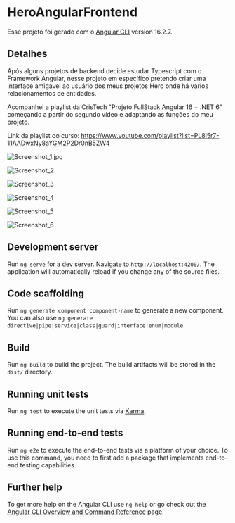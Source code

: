 # HeroAngularFrontend

Esse projeto foi gerado com o [Angular CLI](https://github.com/angular/angular-cli) version 16.2.7.

## Detalhes

Após alguns projetos de backend decide estudar Typescript com o Framework Angular, nesse projeto em específico pretendo criar uma interface amigável ao usuário dos meus projetos Hero onde há vários relacionamentos de entidades. 

Acompanhei a playlist da CrisTech "Projeto FullStack Angular 16 + .NET 6" começando a partir do segundo vídeo e adaptando as funções do meu projeto. 

Link da playlist do curso: https://www.youtube.com/playlist?list=PL8l5r7-11AADwxNy8aYGM2P2Dr0nB5ZW4 

![Screenshot_1.jpg](/src/assets/images/Screenshot_1.jpg) 

![Screenshot_2](/assets/images/Screenshot_2.jpg)

![Screenshot_3](assets/images/Screenshot_3.jpg)

![Screenshot_4](assets/images/Screenshot_4.jpg)

![Screenshot_5](assets/images/Screenshot_5.jpg)

![Screenshot_6](assets/images/Screenshot_6.jpg)

## Development server

Run `ng serve` for a dev server. Navigate to `http://localhost:4200/`. The application will automatically reload if you change any of the source files.

## Code scaffolding

Run `ng generate component component-name` to generate a new component. You can also use `ng generate directive|pipe|service|class|guard|interface|enum|module`.

## Build

Run `ng build` to build the project. The build artifacts will be stored in the `dist/` directory.

## Running unit tests

Run `ng test` to execute the unit tests via [Karma](https://karma-runner.github.io).

## Running end-to-end tests

Run `ng e2e` to execute the end-to-end tests via a platform of your choice. To use this command, you need to first add a package that implements end-to-end testing capabilities.

## Further help

To get more help on the Angular CLI use `ng help` or go check out the [Angular CLI Overview and Command Reference](https://angular.io/cli) page.
